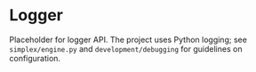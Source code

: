 # Logger

Placeholder for logger API. The project uses Python logging; see `simplex/engine.py` and `development/debugging` for guidelines on configuration.
